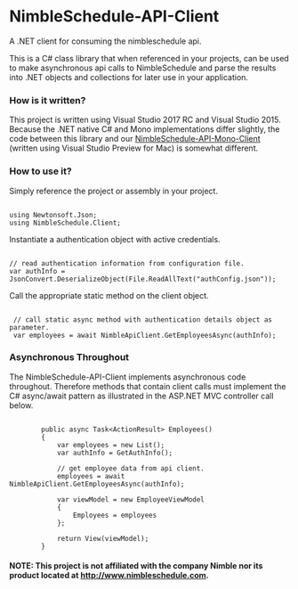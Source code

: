 # NimbleSchedule-API-Client
A .NET client for consuming the nimbleschedule api.


This is a C# class library that when referenced in your projects, can be used to make asynchronous api calls to NimbleSchedule and
parse the results into .NET objects and collections for later use in your application.

### How is it written?
This project is written using Visual Studio 2017 RC and Visual Studio 2015. Because the .NET native C# and Mono implementations
differ slightly, the code between this library and our <a href="https://github.com/xnodeoncode/NimbleSchedule-API-Mono-Client" target="_blank">NimbleSchedule-API-Mono-Client</a> (written using Visual Studio Preview for Mac)
is somewhat different.

### How to use it?
Simply reference the project or assembly in your project.
<pre><code>
using Newtonsoft.Json;
using NimbleSchedule.Client;
</code></pre>

Instantiate a authentication object with active credentials.
<pre><code>
// read authentication information from configuration file.
var authInfo = JsonConvert.DeserializeObject<AuthInfo>(File.ReadAllText("authConfig.json"));
</code></pre>

Call the appropriate static method on the client object.
<pre><code>
 // call static async method with authentication details object as parameter.
 var employees = await NimbleApiClient.GetEmployeesAsync(authInfo);
</code></pre>

### Asynchronous Throughout
The NimbleSchedule-API-Client implements asynchronous code throughout. Therefore methods that contain client calls must implement the
C# async/await pattern as illustrated in the ASP.NET MVC controller call below.
<pre><code>
        public async Task&lt;ActionResult&gt; Employees()
        {
            var employees = new List<Employee>();
            var authInfo = GetAuthInfo();

            // get employee data from api client.
            employees = await NimbleApiClient.GetEmployeesAsync(authInfo);

            var viewModel = new EmployeeViewModel
            {
                Employees = employees
            };

            return View(viewModel);
        }
</code></pre>

#### NOTE: This project is not affiliated with the company Nimble nor its product located at http://www.nimbleschedule.com.

